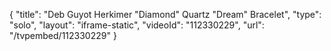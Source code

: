 {
    "title": "Deb Guyot Herkimer \"Diamond\" Quartz \"Dream\" Bracelet",
    "type": "solo",
    "layout": "iframe-static",
    "videoId": "112330229",
    "url": "\/tvpembed\/112330229"
}